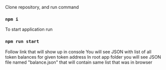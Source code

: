 Clone repository, and run command

### `npm i`

To start application run

### `npm run start`

Follow link that will show up in console
You will see JSON with list of all token balances for given token address
In root app folder you will see JSON file named "balance.json" that will contain same list that was in browser
